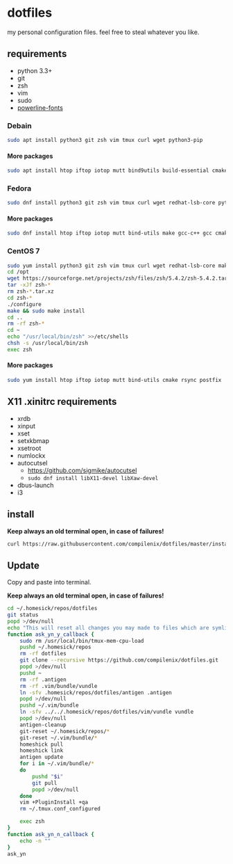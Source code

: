 # dotfiles

my personal configuration files. feel free to steal whatever you like.

## requirements
- python 3.3+
- git
- zsh
- vim
- sudo
- [powerline-fonts](https://github.com/powerline/fonts/releases)

### Debain
```bash
sudo apt install python3 git zsh vim tmux curl wget python3-pip
```

#### More packages
```bash
sudo apt install htop iftop iotop mutt bind9utils build-essential cmake rsync postfix
```

### Fedora
```bash
sudo dnf install python3 git zsh vim tmux curl wget redhat-lsb-core python3-pip
```
#### More packages
```bash
sudo dnf install htop iftop iotop mutt bind-utils make gcc-c++ gcc cmake rsync postfix
```

### CentOS 7
```bash
sudo yum install python3 git zsh vim tmux curl wget redhat-lsb-core make gcc-c++ gcc ncurses-devel python3-pip
cd /opt
wget https://sourceforge.net/projects/zsh/files/zsh/5.4.2/zsh-5.4.2.tar.xz/download
tar -xJf zsh-*
rm zsh-*.tar.xz
cd zsh-*
./configure
make && sudo make install
cd ..
rm -rf zsh-*
cd ~
echo "/usr/local/bin/zsh" >>/etc/shells
chsh -s /usr/local/bin/zsh
exec zsh
```

#### More packages
```bash
sudo yum install htop iftop iotop mutt bind-utils cmake rsync postfix
```

## X11 .xinitrc requirements
- xrdb
- xinput
- xset
- setxkbmap
- xsetroot
- numlockx
- autocutsel
    - https://github.com/sigmike/autocutsel
    - `sudo dnf install libX11-devel libXaw-devel`
- dbus-launch
- i3

## install
__Keep always an old terminal open, in case of failures!__

```bash
curl https://raw.githubusercontent.com/compilenix/dotfiles/master/install.sh | bash
```

## Update
Copy and paste into terminal.

__Keep always an old terminal open, in case of failures!__

```bash
cd ~/.homesick/repos/dotfiles
git status
popd >/dev/null
echo "This will reset all changes you may made to files which are symlinks at your home directory, to check this your own: \"# cd ~/.homesick/repos/dotfiles && git status\"\nDo you want preced anyway?"
function ask_yn_y_callback {
    sudo rm /usr/local/bin/tmux-mem-cpu-load
    pushd ~/.homesick/repos
    rm -rf dotfiles
    git clone --recursive https://github.com/compilenix/dotfiles.git
    popd >/dev/null
    pushd ~
    rm -rf .antigen
    rm -rf .vim/bundle/vundle
    ln -sfv .homesick/repos/dotfiles/antigen .antigen
    popd >/dev/null
    pushd ~/.vim/bundle
    ln -sfv ../../.homesick/repos/dotfiles/vim/vundle vundle
    popd >/dev/null
    antigen-cleanup
    git-reset ~/.homesick/repos/*
    git-reset ~/.vim/bundle/*
    homeshick pull
    homeshick link
    antigen update
    for i in ~/.vim/bundle/*
    do
        pushd "$i"
        git pull
        popd >/dev/null
    done
    vim +PluginInstall +qa
    rm ~/.tmux.conf_configured

    exec zsh
}
function ask_yn_n_callback {
    echo -n ""
}
ask_yn
```
